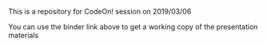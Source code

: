 <!--[![Binder](https://mybinder.org/badge_logo.svg)](https://mybinder.org/v2/gh/keckcodeon/intro_to_tidyverse/master?urlpath=rstudio )-->

This is a repository for CodeOn! session on 2019/03/06

You can use the binder link above to get a working copy of the presentation materials
